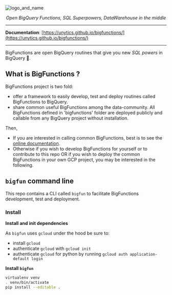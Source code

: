![logo_and_name](https://user-images.githubusercontent.com/111615732/186508787-6af04ed0-4750-4c49-926a-eacfd4a3dfbb.png)
<p align="center">
    <em>Open BigQuery Functions, SQL Superpowers, DataWarehouse in the middle</em>
</p>

---

**Documentation**: <a href="https://unytics.github.io/bigfunctions/" target="_blank">[https://unytics.github.io/bigfunctions/](https://unytics.github.io/bigfunctions/)</a>

---

BigFunctions are open BigQuery routines that give you new *SQL powers* in BigQuery 💪.


## What is BigFunctions ?

BigFunctions project is two fold:

- offer a framework to easily develop, test and deploy routines called BigFunctions to BigQuery.
- share common useful BigFunctions among the data-community. All BigFunctions defined in 'bigfunctions' folder are deployed publicly and callable from any BigQuery project without installation.

Then,

- If you are interested in calling common BigFunctions, best is to see the [online documentation](https://unytics.github.io/bigfunctions/).
- Otherwise if you wish to develop BigFunctions for yourself or to contribute to this repo OR if you wish to deploy the common BigFunctions in your own GCP project, you may be interested in the following.


## `bigfun` command line

This repo contains a CLI called `bigfun` to facilitate BigFunctions development, test and deployment. 


### Install


**Install and init dependencies**

As `bigfun` uses `gcloud` under the hood be sure to: 

- install `gcloud`
- authenticate `gcloud` with `gcloud init`
- authenticate `gcloud` for python by running `gcloud auth application-default login`



**Install `bigfun`**

```sh
virtualenv venv
. venv/bin/activate
pip install --editable .
```


